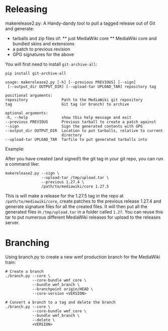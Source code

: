 Releasing
=========

makerelease2.py: A Handy-dandy tool to pull a tagged release out of Git and
generate:

* tarballs and zip files of:
** just MediaWiki core
** MediaWiki core and bundled skins and extensions
* a patch to previous revision
* GPG signatures for the above

You will first need to install `git-archive-all`:

`pip install git-archive-all`

```
usage: makerelease2.py [-h] [--previous PREVIOUS] [--sign]
 [--output_dir OUTPUT_DIR] [--upload-tar UPLOAD_TAR] repository tag

positional arguments:
repository               Path to the MediaWiki git repository
tag                      Git tag (or branch) to archive

optional arguments:
-h, --help               show this help message and exit
--previous PREVIOUS      Previous tarball to create a patch against
--sign                   Sign the generated contents with GPG
--output_dir OUTPUT_DIR  Location to put tarballs, relative to current
                         directory
--upload-tar UPLOAD_TAR  Tarfile to put generated tarballs into
```
Example:

After you have created (and signed!) the git tag in your git repo, you can run
a command like:

```
makerelease2.py --sign \
                --upload-tar /tmp/upload.tar \
                --previous 1.27.4 \
                /path/to/mediawiki/core 1.27.5
```

This is will make a release for the 1.27.5 tag in the repo at
`/path/to/mediawiki/core`, create patches to the previous release 1.27.4 and
generate signature files for all the created files. It will then put all the
generated files in `/tmp/upload.tar` in a folder called `1.27`. You can reuse
this tar to put numerous different MediaWiki releases for upload to the
releases server.

Branching
=========

Using branch.py to create a new wmf production branch for the MediaWiki train:

```
# Create a branch
./branch.py --core \
            --core-bundle wmf_core \
            --bundle wmf_branch \
            --branchpoint origin/HEAD \
            --core-version <VERSION>

# Convert a branch to a tag and delete the branch
./branch.py --core \
            --core-bundle wmf_core \
            --bundle wmf_branch \
            --delete \
            <VERSION>
```
